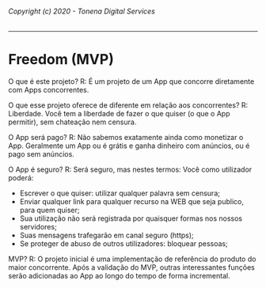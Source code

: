 ﻿###### Copyright (c) 2020 - Tonena Digital Services

---

# Freedom (MVP)

O que é este projeto?
R: É um projeto de um App que concorre diretamente com Apps concorrentes.

O que esse projeto oferece de diferente em relação aos concorrentes?
R: Liberdade. Você tem a liberdade de fazer o que quiser (o que o App permitir), sem chateação  nem censura.

O App será pago?
R: Não sabemos exatamente ainda como monetizar o App.
Geralmente um App ou é grátis e ganha dinheiro com anúncios, ou é pago sem anúncios.

O App é seguro?
R: Será seguro, mas nestes termos: Você como utilizador poderá:
* Escrever o que quiser: utilizar qualquer palavra sem censura;
* Enviar qualquer link para qualquer recurso na WEB que seja publico, para quem quiser;
* Sua utilização não será registrada por quaisquer formas nos nossos servidores;
* Suas mensagens trafegarão em canal seguro (https);
* Se proteger de abuso de outros utilizadores: bloquear pessoas;

MVP?
R: O projeto inicial é uma implementação de referência do produto do maior concorrente. Após a validação do MVP, outras interessantes funções serão adicionadas ao App ao longo do tempo de forma incremental.
